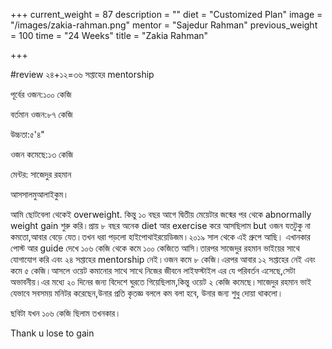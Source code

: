 +++
current_weight = 87
description = ""
diet = "Customized Plan"
image = "/images/zakia-rahman.png"
mentor = "Sajedur Rahman"
previous_weight = 100
time = "24 Weeks"
title = "Zakia Rahman"

+++

\#review ২৪+১২=৩৬ সপ্তাহের mentorship

পূর্বের ওজন:১০০ কেজি

বর্তমান ওজন:৮৭ কেজি

উচ্চতা:৫'৪"

ওজন কমেছে:১৩ কেজি

মেন্টর: সাজেদুর রহমান

আসসালমুআলাইকুম।

আমি ছোটবেলা থেকেই overweight. কিন্তু ১০ বছর আগে দ্বিতীয় মেয়েটার জন্মের পর থেকে abnormally weight gain শুরু করি।প্রায় ৮ বছর অনেক diet আর exercise করে আসছিলাম but ওজন যতটুকু না কমতো,আবার বেড়ে যেত।তখন ধরা পড়লো হাইপোথাইরয়েডিজম।২০১৯ সাল থেকে এই গ্রুপে আছি। এখানকার পোস্ট আর guide দেখে ১০৬ কেজি থেকে কমে ১০০ কেজিতে আসি।তারপর সাজেদুর রহমান ভাইয়ের সাথে যোগাযোগ করি এবং ২৪ সপ্তাহের mentorship নেই।ওজন কমে ৮ কেজি।এরপর আবার ১২ সপ্তাহের নেই এবং কমে ৫ কেজি।আসলে ওয়েট কমানোর সাথে সাথে নিজের জীবনে লাইফস্টাইল এর যে পরিবর্তন এসেছে,সেটা অভাবনীয়।এর মধ্যে ২০ দিনের জন্য বিদেশে ঘুরতে গিয়েছিলাম,কিন্তু ওয়েট ২ কেজি কমেছে।সাজেদুর রহমান ভাই যেভাবে সবসময় মনিটর করেছেন,উনার প্রতি কৃতজ্ঞ বললে কম বলা হবে, উনার জন্য শুধু দোয়া থাকলো।

ছবিটা যখন ১০৬ কেজি ছিলাম তখনকার।

Thank u lose to gain